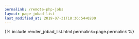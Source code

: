 ```yaml
---
permalink: /remote-php-jobs
layout: page-jobad-list
last_modified_at: 2019-07-31T18:36:54+0200
---
```

{% include render_jobad_list.html permalink=page.permalink %}
